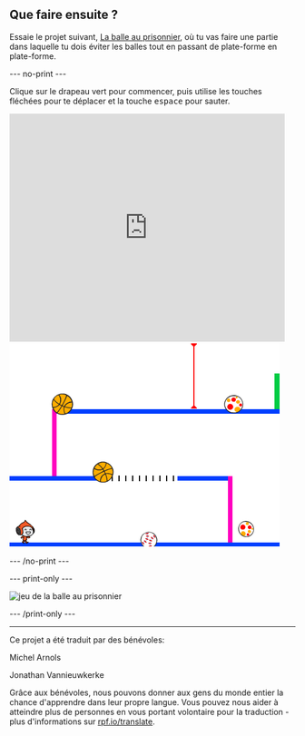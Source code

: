 ## Que faire ensuite ?

Essaie le projet suivant, [La balle au prisonnier](https://projects.raspberrypi.org/fr-FR/projects/dodgeball?utm_source=pathway&utm_medium=whatnext&utm_campaign=projects), où tu vas faire une partie dans laquelle tu dois éviter les balles tout en passant de plate-forme en plate-forme.

--- no-print ---

Clique sur le drapeau vert pour commencer, puis utilise les touches fléchées pour te déplacer et la touche <kbd>espace</kbd> pour sauter.

<div class="scratch-preview">
  <iframe allowtransparency="true" width="485" height="402" src="https://scratch.mit.edu/projects/embed/251809924/?autostart=false" frameborder="0" scrolling="no"></iframe>
  <img src="images/dodge-final.png">
</div>

--- /no-print ---

--- print-only ---

![jeu de la balle au prisonnier](images/dodgeball-showcase.png)

--- /print-only ---


***
Ce projet a été traduit par des bénévoles:

Michel Arnols

Jonathan Vannieuwkerke

Grâce aux bénévoles, nous pouvons donner aux gens du monde entier la chance d'apprendre dans leur propre langue. Vous pouvez nous aider à atteindre plus de personnes en vous portant volontaire pour la traduction - plus d'informations sur [rpf.io/translate](https://rpf.io/translate).